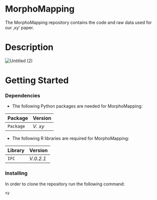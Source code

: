 # MorphoMapping

The MorphoMapping repository contains the code and raw data used for our ‚xy‘ paper. 

# Description

![Untitled (2)](https://github.com/Wguido/MorphoMapping/assets/117764795/c555157a-0e44-4a75-8bff-ad45c663f2cc)

# Getting Started

### Dependencies
* The following Python packages are needed for MorphoMapping:
  
| Package | Version |
| --- | --- |
| `Package` | *V. xy*  |

* The following R libraries  are required for MorphoMapping:
  
| Library | Version |
| --- | --- |
| `IFC` | *V.0.2.1*  |

### Installing
In order to clone the repository run the following command: 
```
xy
```

